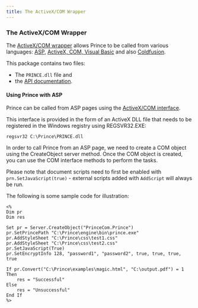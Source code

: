 ```yaml
---
title: The ActiveX/COM Wrapper
---
```


### The ActiveX/COM Wrapper

The [ActiveX/COM wrapper](wrappers.md#wrapper-activex) allows Prince to be called from various languages: [ASP](asp.md#asp), [ActiveX, COM, Visual Basic](activex.md#activex) and also [Coldfusion](coldfusion.md#coldfusion).

This package contains two files:

-   The `PRINCE.dll` file and
-   the [API documentation](wrappers/activex/readme.html).

#### Using Prince with ASP

Prince can be called from ASP pages using the [ActiveX/COM interface](asp.md#activex-com).

This interface is provided in the form of an ActiveX DLL file that needs to be registered in the Windows registry using REGSVR32.EXE:


    regsvr32 C:\Prince\PRINCE.dll

In order to call Prince from an ASP page, we need to create a COM object using the CreateObject server method. Once the COM object is created, you can use the COM interface methods to perform the tasks.

Please note that document scripts need to first be enabled with `prn.SetJavaScript(true)` - external scripts added with `AddScript` will always be run.

The following is some sample code for illustration:


    <%
    Dim pr
    Dim res

    Set pr = Server.CreateObject("PrinceCom.Prince")
    pr.SetPrincePath "C:\Prince\engine\bin\prince.exe"
    pr.AddStyleSheet "C:\Prince\css\test1.css"
    pr.AddStyleSheet "C:\Prince\css\test2.css"
    pr.SetJavaScript(True)
    pr.SetEncryptInfo 128, "password1", "password2", true, true, true, true

    If pr.Convert("C:\Prince\examples\magic.html", "C:\output.pdf") = 1 Then
        res = "Successful"
    Else
        res = "Unsuccessful"
    End If
    %>

